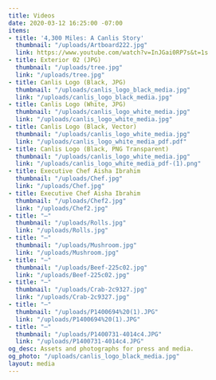 ```yaml
---
title: Videos
date: 2020-03-12 16:25:00 -07:00
items:
- title: '4,300 Miles: A Canlis Story'
  thumbnail: "/uploads/Artboard222.jpg"
  link: https://www.youtube.com/watch?v=InJGai0RP7s&t=1s
- title: Exterior 02 (JPG)
  thumbnail: "/uploads/tree.jpg"
  link: "/uploads/tree.jpg"
- title: Canlis Logo (Black, JPG)
  thumbnail: "/uploads/canlis_logo_black_media.jpg"
  link: "/uploads/canlis_logo_black_media.jpg"
- title: Canlis Logo (White, JPG)
  thumbnail: "/uploads/canlis_logo_white_media.jpg"
  link: "/uploads/canlis_logo_white_media.jpg"
- title: Canlis Logo (Black, Vector)
  thumbnail: "/uploads/canlis_logo_white_media.jpg"
  link: "/uploads/canlis_logo_white_media_pdf.pdf"
- title: Canlis Logo (Black, PNG Transparent)
  thumbnail: "/uploads/canlis_logo_white_media.jpg"
  link: "/uploads/canlis_logo_white_media_pdf-(1).png"
- title: Executive Chef Aisha Ibrahim
  thumbnail: "/uploads/Chef.jpg"
  link: "/uploads/Chef.jpg"
- title: Executive Chef Aisha Ibrahim
  thumbnail: "/uploads/Chef2.jpg"
  link: "/uploads/Chef2.jpg"
- title: "—"
  thumbnail: "/uploads/Rolls.jpg"
  link: "/uploads/Rolls.jpg"
- title: "—"
  thumbnail: "/uploads/Mushroom.jpg"
  link: "/uploads/Mushroom.jpg"
- title: "—"
  thumbnail: "/uploads/Beef-225c02.jpg"
  link: "/uploads/Beef-225c02.jpg"
- title: "—"
  thumbnail: "/uploads/Crab-2c9327.jpg"
  link: "/uploads/Crab-2c9327.jpg"
- title: "—"
  thumbnail: "/uploads/P1400694%20(1).JPG"
  link: "/uploads/P1400694%20(1).JPG"
- title: "—"
  thumbnail: "/uploads/P1400731-4014c4.JPG"
  link: "/uploads/P1400731-4014c4.JPG"
og_desc: Assets and photographs for press and media.
og_photo: "/uploads/canlis_logo_black_media.jpg"
layout: media
---
```


